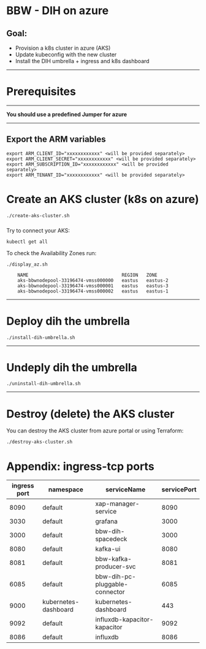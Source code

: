 # BBW - DIH on azure

## Goal:
* Provision a k8s cluster in azure (AKS)
* Update kubeconfig with the new cluster
* Install the DIH umbrella + ingress and k8s dashboard
-----------
# Prerequisites
---------------
**You should use a predefined Jumper for azure**

----------
## Export the ARM variables
```
export ARM_CLIENT_ID="xxxxxxxxxxxx" <will be provided separately>
export ARM_CLIENT_SECRET="xxxxxxxxxxxx" <will be provided separately>
export ARM_SUBSCRIPTION_ID="xxxxxxxxxxxx" <will be provided separately>
export ARM_TENANT_ID="xxxxxxxxxxxx" <will be provided separately>
```

# Create an AKS cluster (k8s on azure)

```
./create-aks-cluster.sh
```
###
Try to connect your AKS:
```
kubectl get all
```
To check the Availability Zones run:
```
./display_az.sh
```
```
    NAME                                  REGION   ZONE
    aks-bbwnodepool-33196474-vmss000000   eastus   eastus-2
    aks-bbwnodepool-33196474-vmss000001   eastus   eastus-3
    aks-bbwnodepool-33196474-vmss000002   eastus   eastus-1
```

---------------------------------------

# Deploy dih the umbrella

```
./install-dih-umbrella.sh
```

------------
# Undeply dih the umbrella
```
./uninstall-dih-umbrella.sh
```
-----------
# Destroy (delete) the AKS cluster
You can destroy the AKS cluster from azure portal or using Terraform:
```
./destroy-aks-cluster.sh
```

# Appendix: ingress-tcp ports

  |ingress port|namespace|serviceName|servicePort|
  |----|-------|-------------------|-----|
  |8090|default|xap-manager-service|8090|
  |3030|default|grafana|3000|
  |3000|default|bbw-dih-spacedeck|3000|
  |8080|default|kafka-ui|8080|
  |8081|default|bbw-kafka-producer-svc|8081|
  |6085|default|bbw-dih-pc-pluggable-connector|6085|
  |9000|kubernetes-dashboard|kubernetes-dashboard|443|
  |9092|default|influxdb-kapacitor-kapacitor|9092|
  |8086|default|influxdb|8086|
